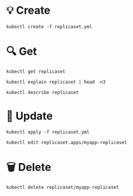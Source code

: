 # :bulb: Create
```
kubectl create -f replicaset.yml
```

# :mag: Get
```
kubectl get replicaset
```

```
kubectl explain replicaset | head -n3
```

```
kubectl describe replicaset
```

# :pencil: Update
```
kubectl apply -f replicaset.yml
```

```
kubectl edit replicaset.apps/myapp-replicaset
```

# :wastebasket: Delete
```
kubectl delete replicaset/myapp-replicaset
```